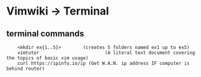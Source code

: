 # Vimwiki -> Terminal

## terminal commands
		<mkdir ex{1..5}> 		(creates 5 folders named ex1 up to ex5)
		vimtutor						(A literal text document covering the topics of basic vim usage)
		curl https://ipinfo.io/ip (Get W.A.N. ip address IF computer is behind router)

